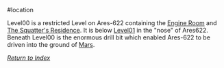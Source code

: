 #location 

Level00 is a restricted Level on Ares-622 containing the [Engine Room]() and [The Squatter's Residence](MrWilhelm.md). It is below [Level01](Level01) in the "nose" of Ares622. Beneath Level00 is the enormous drill bit which enabled Ares-622 to be driven into the ground of [Mars](Mars.md).

*[Return to Index](index2.md)*
